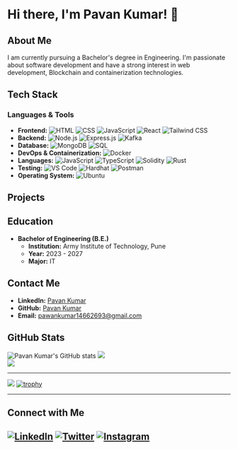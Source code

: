 # Hi there, I'm Pavan Kumar! 👋

## About Me

I am currently pursuing a  Bachelor's degree in Engineering. I'm passionate about software development and have a strong interest in web development, Blockchain and containerization technologies.

## Tech Stack

### Languages & Tools

- **Frontend:** ![HTML](https://img.shields.io/badge/-HTML5-E34F26?logo=html5&logoColor=white&style=flat) ![CSS](https://img.shields.io/badge/-CSS3-1572B6?logo=css3&logoColor=white&style=flat) ![JavaScript](https://img.shields.io/badge/-JavaScript-F7DF1E?logo=javascript&logoColor=black&style=flat) ![React](https://img.shields.io/badge/-React-61DAFB?logo=react&logoColor=black&style=flat) ![Tailwind CSS](https://img.shields.io/badge/-Tailwind%20CSS-06B6D4?logo=tailwindcss&logoColor=white&style=flat)
- **Backend:** ![Node.js](https://img.shields.io/badge/-Node.js-339933?logo=node.js&logoColor=white&style=flat) ![Express.js](https://img.shields.io/badge/-Express.js-000000?logo=express&logoColor=white&style=flat) ![Kafka](https://img.shields.io/badge/-Kafka-231F20?logo=apache-kafka&logoColor=white&style=flat)
- **Database:** ![MongoDB](https://img.shields.io/badge/-MongoDB-47A248?logo=mongodb&logoColor=white&style=flat) ![SQL](https://img.shields.io/badge/-SQL-4479A1?logo=sql&logoColor=white&style=flat)
- **DevOps & Containerization:** ![Docker](https://img.shields.io/badge/-Docker-2496ED?logo=docker&logoColor=white&style=flat)
- **Languages:** ![JavaScript](https://img.shields.io/badge/-JavaScript-F7DF1E?logo=javascript&logoColor=black&style=flat) ![TypeScript](https://img.shields.io/badge/-TypeScript-007ACC?logo=typescript&logoColor=white&style=flat) ![Solidity](https://img.shields.io/badge/-Solidity-363636?logo=solidity&logoColor=white&style=flat) ![Rust](https://img.shields.io/badge/-Rust-000000?logo=rust&logoColor=white&style=flat)
- **Testing:** ![VS Code](https://img.shields.io/badge/-VS%20Code-007ACC?logo=visual-studio-code&logoColor=white&style=flat) ![Hardhat](https://img.shields.io/badge/-Hardhat-FE7A16?logo=hardhat&logoColor=white&style=flat) ![Postman](https://img.shields.io/badge/-Postman-FF6C37?logo=postman&logoColor=white&style=flat)
- **Operating System:** ![Ubuntu](https://img.shields.io/badge/-Ubuntu-E95420?logo=ubuntu&logoColor=white&style=flat)

## Projects

## Education

- **Bachelor of Engineering (B.E.)**
  - **Institution:** Army Institute of Technology, Pune
  - **Year:** 2023 - 2027
  - **Major:** IT

## Contact Me

- **LinkedIn:** [Pavan Kumar](https://www.linkedin.com/in/pavan-kumar-8b40a5115/)
- **GitHub:** [Pavan Kumar](https://github.com/pavankumar07s)
- **Email:** [pawankumar14662693@gmail.com](mailto:pawankumar14662693@gmail.com)

## GitHub Stats

![Pavan Kumar's GitHub stats](https://github-readme-stats.vercel.app/api?username=pavankumar07s&show_icons=true&theme=radical)
![](https://github-readme-streak-stats.herokuapp.com/?user=Pavankumar07s&theme=dark&hide_border=false)<br/>
![](https://github-readme-stats.vercel.app/api/top-langs/?username=Pavankumar07s&theme=dark&hide_border=false&include_all_commits=false&count_private=false&layout=compact)

---
![](https://visitcount.itsvg.in/api?id=Pavankumar07s&icon=0&color=0)
[![trophy](https://github-profile-trophy.vercel.app/?username=Pavankumar07s&theme=onedark)](https://github.com/ryo-ma/github-profile-trophy)

---
## Connect with Me

[![LinkedIn](https://img.shields.io/badge/LinkedIn-0077B5?style=for-the-badge&logo=linkedin&logoColor=white)](https://www.linkedin.com/in/pavan-kumar-8b40a5115/)
[![Twitter](https://img.shields.io/badge/Twitter-1DA1F2?style=for-the-badge&logo=twitter&logoColor=white)](https://twitter.com/your-profile)
[![Instagram](https://img.shields.io/badge/Instagram-E4405F?style=for-the-badge&logo=instagram&logoColor=white)](https://instagram.com/pavankumar_07s)
---
